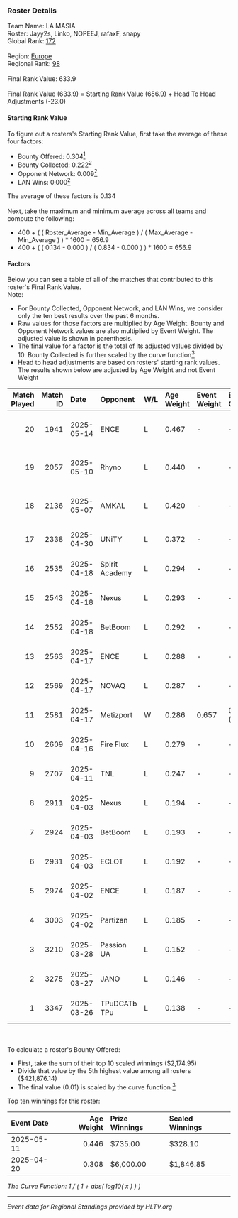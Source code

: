 ### Roster Details<br />
Team Name: LA MASIA<br />
Roster: Jayy2s, Linko, NOPEEJ, rafaxF, snapy<br />
Global Rank: [172](../../standings_global_2025_09_01.md)<br />
<br />
Region: [Europe]( ../../standings_europe_2025_09_01.md)<br />
Regional Rank: [98]( ../../standings_europe_2025_09_01.md)<br />
<br />
Final Rank Value:  633.9<br />
<br />
Final Rank Value (633.9) = Starting Rank Value (656.9) + Head To Head Adjustments (-23.0)<br />

#### Starting Rank Value<br />
To figure out a rosters's Starting Rank Value, first take the average of these four factors:<br />
- Bounty Offered: 0.304[<sup>1</sup>](#table2)
- Bounty Collected: 0.222[<sup>2</sup>](#table1)
- Opponent Network: 0.009[<sup>2</sup>](#table1)
- LAN Wins: 0.000[<sup>2</sup>](#table1)

The average of these factors is 0.134<br />
<br />
Next, take the maximum and minimum average across all teams and compute the following:<br />
- 400 + ( ( Roster_Average - Min_Average ) / ( Max_Average - Min_Average ) ) * 1600 = 656.9
- 400 + ( ( 0.134 - 0.000 ) / ( 0.834 - 0.000 ) ) * 1600 = 656.9


#### Factors<br />
Below you can see a table of all of the matches that contributed to this roster's Final Rank Value.<br />
Note:<br />

- For Bounty Collected, Opponent Network, and LAN Wins, we consider only the ten best results over the past 6 months.
- Raw values for those factors are multiplied by Age Weight. Bounty and Opponent Network values are also multiplied by Event Weight. The adjusted value is shown in parenthesis.
- The final value for a factor is the total of its adjusted values divided by 10. Bounty Collected is further scaled by the curve function[<sup>3</sup>](#curveFunction)
- Head to head adjustments are based on rosters' starting rank values. The results shown below are adjusted by Age Weight and not Event Weight
<span id="table1"></span><br />


| Match Played | Match ID | Date       | Opponent       | W/L | Age Weight | Event Weight | Bounty Collected | Opponent Network | LAN Wins  | H2H Adj. | Roster                                    |
| -: | -: | :- | :- | :- | :- | :- | :- | :- | :- | -: | :- |
|           20 |     1941 | 2025-05-14 | ENCE           | L   | 0.467      | -            | -                | -                | -         |    -0.39 | Jayy2s, Linko, NOPEEJ, renatoohaxx, snapy |
|           19 |     2057 | 2025-05-10 | Rhyno          | L   | 0.440      | -            | -                | -                | -         |    -4.52 | Jayy2s, Mané, NOPEEJ, Pedrinho2011, snapy |
|           18 |     2136 | 2025-05-07 | AMKAL          | L   | 0.420      | -            | -                | -                | -         |    -4.53 | Jayy2s, Linko, NOPEEJ, renatoohaxx, snapy |
|           17 |     2338 | 2025-04-30 | UNiTY          | L   | 0.372      | -            | -                | -                | -         |    -5.19 | Jayy2s, Linko, NOPEEJ, rafaxF, snapy      |
|           16 |     2535 | 2025-04-18 | Spirit Academy | L   | 0.294      | -            | -                | -                | -         |    -1.14 | Jayy2s, Linko, NOPEEJ, rafaxF, snapy      |
|           15 |     2543 | 2025-04-18 | Nexus          | L   | 0.293      | -            | -                | -                | -         |    -1.38 | Jayy2s, Linko, NOPEEJ, rafaxF, snapy      |
|           14 |     2552 | 2025-04-18 | BetBoom        | L   | 0.292      | -            | -                | -                | -         |    -0.12 | Jayy2s, Linko, NOPEEJ, rafaxF, snapy      |
|           13 |     2563 | 2025-04-17 | ENCE           | L   | 0.288      | -            | -                | -                | -         |    -0.20 | Jayy2s, Linko, NOPEEJ, rafaxF, snapy      |
|           12 |     2569 | 2025-04-17 | NOVAQ          | L   | 0.287      | -            | -                | -                | -         |    -1.66 | Jayy2s, Linko, NOPEEJ, rafaxF, snapy      |
|           11 |     2581 | 2025-04-17 | Metizport      | W   | 0.286      | 0.657        | 0.017 (0.003)    | 0.489 (0.092)    | 0 (0.000) |     7.49 | Jayy2s, Linko, NOPEEJ, rafaxF, snapy      |
|           10 |     2609 | 2025-04-16 | Fire Flux      | L   | 0.279      | -            | -                | -                | -         |    -3.15 | Jayy2s, Linko, NOPEEJ, rafaxF, snapy      |
|            9 |     2707 | 2025-04-11 | TNL            | L   | 0.247      | -            | -                | -                | -         |    -0.54 | Jayy2s, Linko, NOPEEJ, rafaxF, snapy      |
|            8 |     2911 | 2025-04-03 | Nexus          | L   | 0.194      | -            | -                | -                | -         |    -0.92 | Jayy2s, Linko, NOPEEJ, rafaxF, snapy      |
|            7 |     2924 | 2025-04-03 | BetBoom        | L   | 0.193      | -            | -                | -                | -         |    -0.08 | Jayy2s, Linko, NOPEEJ, rafaxF, snapy      |
|            6 |     2931 | 2025-04-03 | ECLOT          | L   | 0.192      | -            | -                | -                | -         |    -1.28 | Jayy2s, Linko, NOPEEJ, rafaxF, snapy      |
|            5 |     2974 | 2025-04-02 | ENCE           | L   | 0.187      | -            | -                | -                | -         |    -0.13 | Jayy2s, Linko, NOPEEJ, rafaxF, snapy      |
|            4 |     3003 | 2025-04-02 | Partizan       | L   | 0.185      | -            | -                | -                | -         |    -0.83 | Jayy2s, Linko, NOPEEJ, rafaxF, snapy      |
|            3 |     3210 | 2025-03-28 | Passion UA     | L   | 0.152      | -            | -                | -                | -         |    -0.25 | Jayy2s, Linko, NOPEEJ, rafaxF, snapy      |
|            2 |     3275 | 2025-03-27 | JANO           | L   | 0.146      | -            | -                | -                | -         |    -2.95 | Jayy2s, Linko, NOPEEJ, rafaxF, snapy      |
|            1 |     3347 | 2025-03-26 | TPuDCATb TPu   | L   | 0.138      | -            | -                | -                | -         |    -1.25 | Jayy2s, Linko, NOPEEJ, rafaxF, snapy      |

<br />
<span id="table2"></span><br />
To calculate a roster's Bounty Offered:<br />

- First, take the sum of their top 10 scaled winnings ($2,174.95)
- Divide that value by the 5th highest value among all rosters ($421,876.14)
- The final value (0.01) is scaled by the curve function.[<sup>3</sup>](#curveFunction)

Top ten winnings for this roster:<br />

| Event Date | Age Weight | Prize Winnings | Scaled Winnings |
| :- | -: | :- | :- |
| 2025-05-11 |      0.446 | $735.00        | $328.10         |
| 2025-04-20 |      0.308 | $6,000.00      | $1,846.85       |


<span id="curveFunction"></span>_The Curve Function: 1 / ( 1 + abs( log10( x ) ) )_<br />

---
_Event data for Regional Standings provided by HLTV.org_<br />
